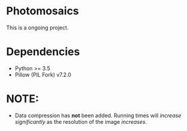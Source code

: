 # Photomosaics
This is a ongoing project.
# Dependencies
* Python >= 3.5
* Pillow (PIL Fork) v7.2.0

# NOTE:
- Data compression has **not** been added. Running times will _increase significantly_ as the resolution of the image _increases_.

